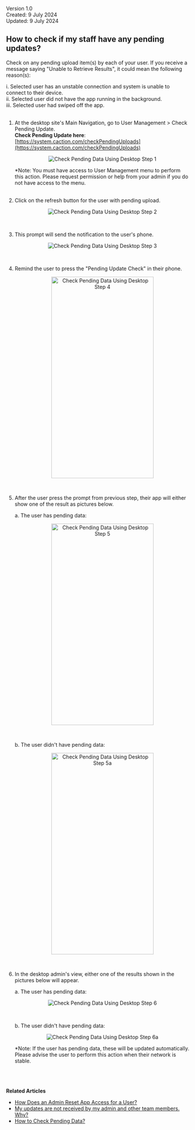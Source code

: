 Version 1.0<br>
Created: 9 July 2024<br>
Updated: 9 July 2024<br>
## How to check if my staff have any pending updates?

Check on any pending upload item(s) by each of your user. If you receive a message saying "Unable to Retrieve Results", it could mean the following reason(s):

 i. Selected user has an unstable connection and system is unable to connect to their device.<br>
 ii. Selected user did not have the app running in the background.<br>
 iii. Selected user had swiped off the app.<br><br>

1. At the desktop site's Main Navigation, go to User Management > Check Pending Update.<br>
   **Check Pending Update here**: [https://system.caction.com/checkPendingUploads](https://system.caction.com/checkPendingUploads)<br>

   <p align="center">
      <img src="img/Check_Pending_Data_in_Desktop_And_Mobile_Step_1.png" alt="Check Pending Data Using Desktop Step 1">
   </p>

   *Note: You must have access to User Management menu to perform this action. Please request permission or help from your admin if you do not have access to the menu.<br><br>

2. Click on the refresh button for the user with pending upload.

   <p align="center">
      <img src="img/Check_Pending_Data_in_Desktop_And_Mobile_Step_2.png" alt="Check Pending Data Using Desktop Step 2">
   </p><br>

3. This prompt will send the notification to the user's phone.

   <p align="center">
      <img src="img/Check_Pending_Data_in_Desktop_And_Mobile_Step_3.png" alt="Check Pending Data Using Desktop Step 3">
   </p><br>

4. Remind the user to press the "Pending Update Check" in their phone.

   <p align="center">
      <img src="img/Check_Pending_Data_in_Desktop_And_Mobile_Step_4.png" alt="Check Pending Data Using Desktop Step 4" width="280" height="550">
   </p><br>

5. After the user press the prompt from previous step, their app will either show one of the result as pictures below.<br>

   a. The user has pending data:

   <p align="center">
      <img src="img/Check_Pending_Data_in_Desktop_And_Mobile_Step_5.png" alt="Check Pending Data Using Desktop Step 5" width="280" height="550">
   </p><br>

   b. The user didn't have pending data:

   <p align="center">
      <img src="img/Check_Pending_Data_in_Desktop_And_Mobile_Step_5a.png" alt="Check Pending Data Using Desktop Step 5a" width="280" height="550">
   </p><br>

6. In the desktop admin's view, either one of the results shown in the pictures below will appear.<br>

   a. The user has pending data:
   <p align="center">
      <img src="img/Check_Pending_Data_in_Desktop_And_Mobile_Step_6.png" alt="Check Pending Data Using Desktop Step 6">
   </p><br>

   b. The user didn't have pending data:
   <p align="center">
      <img src="img/Check_Pending_Data_in_Desktop_And_Mobile_Step_6a.png" alt="Check Pending Data Using Desktop Step 6a">
   </p>
   
   *Note: If the user has pending data, these will be updated automatically. Please advise the user to perform this action when their network is stable.

<br><br><br>
**Related Articles**
- [How Does an Admin Reset App Access for a User?](Admin_Reset_App_Access.md)
- [My updates are not received by my admin and other team members. Why?](Updates_Not_Received_by_Team_Members.md)
- [How to Check Pending Data?](Check_Pending_Data.md)

<!-- [Link Text](https://support.caction.com/Check_Pending_Update.html) -->
